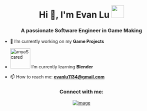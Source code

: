 <h1 align="center">Hi 👋, I'm Evan Lu <img height="40" src="https://emoji.gg/assets/emoji/7333-parrotdance.gif"></h1>
<h3 align="center">A passionate Software Engineer in Game Making</h3>

- 🔭 I’m currently working on my **Game Projects**

- <a href="https://emoji.gg/emoji/9998-anyascared"><img src="https://cdn3.emoji.gg/emojis/9998-anyascared.png" width="64px" height="64px" alt="anyaScared"></a> I’m currently learning **Blender**

- 📫 How to reach me: **evanlu1134@gmail.com**

<h3 align="center">Connect with me:</h3>
<div align="center">

[![image](https://img.shields.io/badge/LinkedIn-0077B5?style=for-the-badge&logo=linkedin&logoColor=white)](https://www.linkedin.com/in/evan-lu-/)


  
</div>
